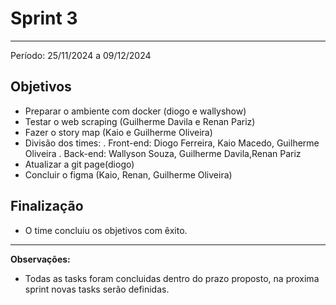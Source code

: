# Sprint 3
---

Período: 25/11/2024 a 09/12/2024

## Objetivos

- Preparar o ambiente com docker (diogo e wallyshow)
- Testar o web scraping (Guilherme Davila e Renan Pariz)
- Fazer o story map (Kaio e Guilherme Oliveira)
- Divisão dos times:
  . Front-end: Diogo Ferreira, Kaio Macedo, Guilherme Oliveira
  . Back-end: Wallyson Souza, Guilherme Davila,Renan Pariz 
- Atualizar a git page(diogo) 
- Concluir o figma (Kaio, Renan, Guilherme Oliveira)


## Finalização
- O time concluiu os objetivos com êxito.
---

**Observações:**
- Todas as tasks foram concluidas dentro do prazo proposto, na proxima sprint novas tasks serão definidas.